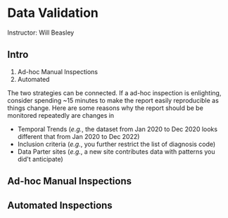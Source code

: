Data Validation
==============

Instructor: Will Beasley


Intro
--------------------------------

1. Ad-hoc Manual Inspections
2. Automated

The two strategies can be connected.  If a ad-hoc inspection is enlighting, consider spending ~15 minutes to make the report easily reproducible as things change.  Here are some reasons why the report should be be monitored repeatedly are changes in

* Temporal Trends (*e.g.*, the dataset from Jan 2020 to Dec 2020 looks different that from Jan 2020 to Dec 2022)
* Inclusion criteria (*e.g.*, you further restrict the list of diagnosis code)
* Data Parter sites (*e.g.*, a new site contributes data with patterns you did't anticipate)

Ad-hoc Manual Inspections
--------------------------------



Automated Inspections
--------------------------------
